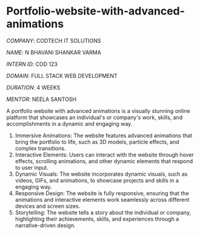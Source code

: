 # Portfolio-website-with-advanced-animations

*COMPANY*: CODTECH IT SOLUTIONS

*NAME*: N BHAVANI SHANKAR VARMA

*INTERN ID*: COD 123

*DOMAIN*: FULL STACK WEB DEVELOPMENT

*DURATION*: 4 WEEKS

*MENTOR*: NEELA SANTOSH

A portfolio website with advanced animations is a visually stunning online platform that showcases an individual's or company's work, skills, and accomplishments in a dynamic and engaging way.
1. Immersive Animations: The website features advanced animations that bring the portfolio to life, such as 3D models, particle effects, and complex transitions.
2. Interactive Elements: Users can interact with the website through hover effects, scrolling animations, and other dynamic elements that respond to user input.
3. Dynamic Visuals: The website incorporates dynamic visuals, such as videos, GIFs, and animations, to showcase projects and skills in a engaging way.
4. Responsive Design: The website is fully responsive, ensuring that the animations and interactive elements work seamlessly across different devices and screen sizes.
5. Storytelling: The website tells a story about the individual or company, highlighting their achievements, skills, and experiences through a narrative-driven design.
